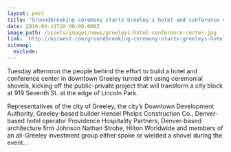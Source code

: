 ```yaml
---
layout: post
title: "Groundbreaking ceremony starts Greeley's hotel and conference center project"
date: 2016-04-13T10:00:00.000Z
image_path: /assets/images/news/greeleys-hotel-conference-center.jpg
link: 'http://bizwest.com/groundbreaking-ceremony-starts-greeleys-hotel-conference-center-project/'
sitemap:
  exclude:
---
```



Tuesday afternoon the people behind the effort to build a hotel and conference center in downtown Greeley turned dirt using ceremonial shovels, kicking off the public-private project that will transform a city block at 919 Seventh St. at the edge of Lincoln Park.

Representatives of the city of Greeley, the city’s Downtown Development Authority, Greeley-based builder Hensel Phelps Construction Co., Denver-based hotel operator Providence Hospitality Partners, Denver-based architecture firm Johnson Nathan Strohe, Hilton Worldwide and members of an all-Greeley investment group either spoke or wielded a shovel during the event…